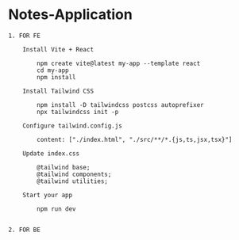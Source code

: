 # Notes-Application

    1. FOR FE

        Install Vite + React

            npm create vite@latest my-app --template react
            cd my-app
            npm install

        Install Tailwind CSS

            npm install -D tailwindcss postcss autoprefixer
            npx tailwindcss init -p

        Configure tailwind.config.js
            
            content: ["./index.html", "./src/**/*.{js,ts,jsx,tsx}"]

        Update index.css

            @tailwind base;
            @tailwind components;
            @tailwind utilities;

        Start your app

            npm run dev


    2. FOR BE

        